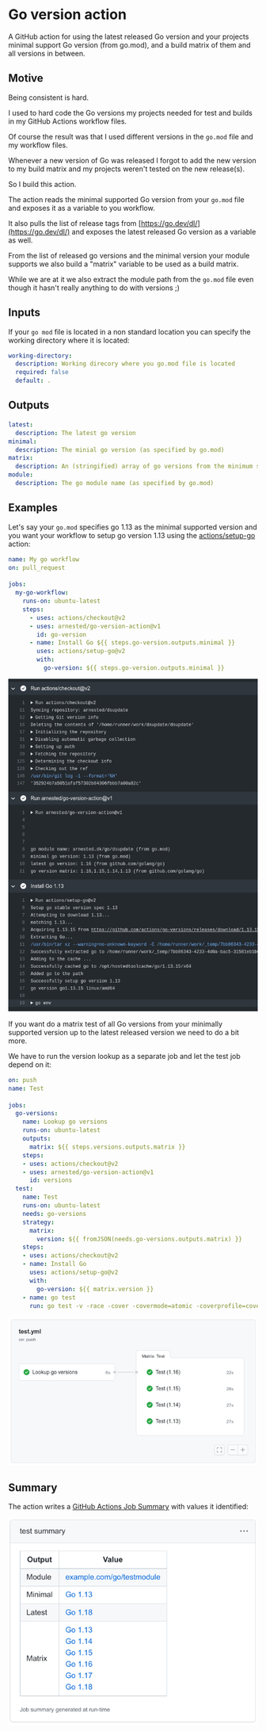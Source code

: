 # Go version action

A GitHub action for using the latest released Go version and your
projects minimal support Go version (from go.mod), and a build matrix
of them and all versions in between.

## Motive

Being consistent is hard.

I used to hard code the Go versions my projects needed for test and
builds in my GitHub Actions workflow files.

Of course the result was that I used different versions in the
`go.mod` file and my workflow files.

Whenever a new version of Go was released I forgot to add the new
version to my build matrix and my projects weren't tested on the new
release(s).

So I build this action.

The action reads the minimal supported Go version from your `go.mod`
file and exposes it as a variable to you workflow.

It also pulls the list of release tags from
[https://go.dev/dl/](https://go.dev/dl/) and exposes the latest
released Go version as a variable as well.

From the list of released go versions and the minimal version your
module supports we also build a "matrix" variable to be used as a
build matrix.

While we are at it we also extract the module path from the `go.mod`
file even though it hasn't really anything to do with versions ;)

## Inputs

If your `go mod` file is located in a non standard location you can
specify the working directory where it is located:

```yaml
working-directory:
  description: Working direcory where you go.mod file is located
  required: false
  default: .
```

## Outputs

```yaml
latest:
  description: The latest go version
minimal:
  description: The minial go version (as specified by go.mod)
matrix:
  description: An (stringified) array of go versions from the minimum supported version to the latest released version
module:
  description: The go module name (as specified by go.mod)
```

## Examples

Let's say your `go.mod` specifies go 1.13 as the minimal supported
version and you want your workflow to setup go version 1.13 using the
[actions/setup-go](https://github.com/actions/setup-go) action:

```yaml
name: My go workflow
on: pull_request

jobs:
  my-go-workflow:
    runs-on: ubuntu-latest
    steps:
      - uses: actions/checkout@v2
      - uses: arnested/go-version-action@v1
        id: go-version
      - name: Install Go ${{ steps.go-version.outputs.minimal }}
        uses: actions/setup-go@v2
        with:
          go-version: ${{ steps.go-version.outputs.minimal }}
```

![Log of running action](docs/action-run.png)

If you want do a matrix test of all Go versions from your minimally
supported version up to the latest released version we need to do a
bit more.

We have to run the version lookup as a separate job and let the test
job depend on it:

```yaml
on: push
name: Test

jobs:
  go-versions:
    name: Lookup go versions
    runs-on: ubuntu-latest
    outputs:
      matrix: ${{ steps.versions.outputs.matrix }}
    steps:
    - uses: actions/checkout@v2
    - uses: arnested/go-version-action@v1
      id: versions
  test:
    name: Test
    runs-on: ubuntu-latest
    needs: go-versions
    strategy:
      matrix:
        version: ${{ fromJSON(needs.go-versions.outputs.matrix) }}
    steps:
    - uses: actions/checkout@v2
    - name: Install Go
      uses: actions/setup-go@v2
      with:
        go-version: ${{ matrix.version }}
    - name: go test
      run: go test -v -race -cover -covermode=atomic -coverprofile=coverage.txt ./...
```

![The workflow summary](docs/action-matrix-summary.png)

## Summary

The action writes a [GitHub Actions Job
Summary](https://github.blog/2022-05-09-supercharging-github-actions-with-job-summaries/)
with values it identified:

![Job summary](docs/job-summary.png)
